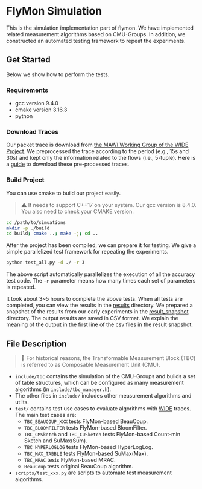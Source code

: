 # FlyMon Simulation

This is the simulation implementation part of flymon. We have implemented related measurement algorithms based on CMU-Groups. In addition, we constructed an automated testing framework to repeat the experiments.

## Get Started

Below we show how to perform the tests. 

### Requirements

* gcc version 9.4.0
* cmake version 3.16.3
* python

### Download Traces

Our packet trace is download from [the MAWI Working Group of the WIDE Project](http://mawi.wide.ad.jp/mawi/). 
We preprocessed the trace according to the period (e.g., 15s and 30s) and kept only the information related to the flows (i.e., 5-tuple).
Here is a [guide](./data/README.md) to download these pre-processed traces.

### Build Project

You can use cmake to build our project easily.

> ⚠️ It needs to support C++17 on your system. Our gcc version is 8.4.0. You also need to check your CMAKE version.

```bash
cd /path/to/simuations
mkdir -p ./build
cd build; cmake ..; make -j; cd ..
```

After the project has been compiled, we can prepare it for testing. We give a simple parallelized test framework for repeating the experiments.

```bash
python test_all.py -d ./ -r 3
```

The above script automatically parallelizes the execution of all the accuracy test code.
The `-r` parameter means how many times each set of parameters is repeated.

It took about 3~5 hours to complete the above tests. When all tests are completed, you can view the results in the [results](./results/) directory. 
We prepared a snapshot of the results from our early experiments in the [result_snapshot](./result_snapshot) directory. 
The output results are saved in CSV format. 
We explain the meaning of the output in the first line of the csv files in the result snapshot.

## File Description

> 🔔 For historical reasons, the Transformable Measurement Block (TBC) is referred to as Composable Measurement Unit (CMU).

* `include/tbc` contains the simulation of the CMU-Groups and builds a set of table structures, which can be configured as many measurement algorithms (in `include/tbc_manager.h`).
* The other files in `include/` includes other measurement algorithms and utilts.
* `test/` contains test use cases to evaluate algorithms with [WIDE](http://mawi.wide.ad.jp/mawi/) traces. The main test cases are:
    * `TBC_BEAUCOUP_XXX` tests FlyMon-based BeauCoup.
    * `TBC_BLOOMFILTER` tests FlyMon-based BloomFilter.
    * `TBC_CMSketch` and `TBC_CUSketch` tests FlyMon-based Count-min Sketch and SuMax(Sum).
    * `TBC_HYPERLOGLOG` tests FlyMon-based HyperLogLog.
    * `TBC_MAX_TABBLE` tests FlyMon-based SuMax(Max).
    * `TBC_MRAC` tests FlyMon-based MRAC.
    * `BeauCoup` tests original BeauCoup algorithm.
* `scripts/test_xxx.py` are scripts to automate test measurement algorithms.
